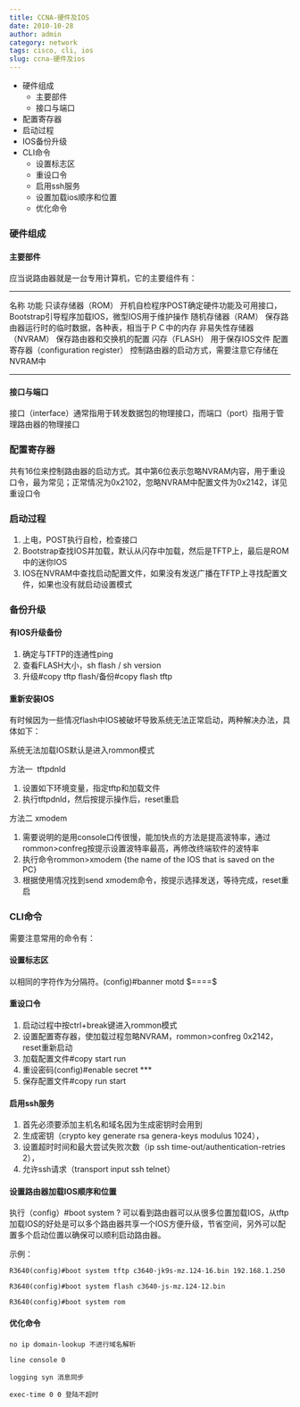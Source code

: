 ```yaml
---
title: CCNA-硬件及IOS
date: 2010-10-28
author: admin
category: network
tags: cisco, cli, ios
slug: ccna-硬件及ios
---
```


-   硬件组成
    -   主要部件
    -   接口与端口
-   配置寄存器
-   启动过程
-   IOS备份升级
-   CLI命令
    -   设置标志区
    -   重设口令
    -   启用ssh服务
    -   设置加载ios顺序和位置
    -   优化命令

### 硬件组成

#### 主要部件

应当说路由器就是一台专用计算机，它的主要组件有：

  -------------------------------------- ---------------------------------------------------------------------------------------
  名称                                   功能
  只读存储器（ROM）                      开机自检程序POST确定硬件功能及可用接口，Bootstrap引导程序加载IOS，微型IOS用于维护操作
  随机存储器（RAM）                      保存路由器运行时的临时数据，各种表，相当于ＰＣ中的内存
  非易失性存储器（NVRAM）                保存路由器和交换机的配置
  闪存（FLASH）                          用于保存IOS文件
  配置寄存器（configuration register）   控制路由器的启动方式，需要注意它存储在NVRAM中
  -------------------------------------- ---------------------------------------------------------------------------------------

#### 接口与端口

接口（interface）通常指用于转发数据包的物理接口，而端口（port）指用于管理路由器的物理接口

### 配置寄存器

共有16位来控制路由器的启动方式。其中第6位表示忽略NVRAM内容，用于重设口令，最为常见；正常情况为0x2102，忽略NVRAM中配置文件为0x2142，详见重设口令

### 启动过程

1.  上电，POST执行自检，检查接口
2.  Bootstrap查找IOS并加载，默认从闪存中加载，然后是TFTP上，最后是ROM中的迷你IOS
3.  IOS在NVRAM中查找启动配置文件，如果没有发送广播在TFTP上寻找配置文件，如果也没有就启动设置模式

### 备份升级

#### 有IOS升级备份

1.  确定与TFTP的连通性ping
2.  查看FLASH大小，sh flash / sh version
3.  升级\#copy tftp flash/备份\#copy flash tftp

#### 重新安装IOS

有时候因为一些情况flash中IOS被破坏导致系统无法正常启动，两种解决办法，具体如下：

系统无法加载IOS默认是进入rommon模式

方法一  tftpdnld

1.  设置如下环境变量，指定tftp和加载文件
2.  执行tftpdnld，然后按提示操作后，reset重启

方法二 xmodem

1.  需要说明的是用console口传很慢，能加快点的方法是提高波特率，通过rommon\>confreg按提示设置波特率最高，再修改终端软件的波特率
2.  执行命令rommon\>xmodem {the name of the IOS that is saved on the PC}
3.  根据使用情况找到send xmodem命令，按提示选择发送，等待完成，reset重启

### CLI命令

需要注意常用的命令有：

#### 设置标志区

以相同的字符作为分隔符。(config)\#banner motd \$====\$

#### 重设口令

1.  启动过程中按ctrl+break键进入rommon模式
2.  设置配置寄存器，使加载过程忽略NVRAM，rommon\>confreg
    0x2142，reset重新启动
3.  加载配置文件\#copy start run
4.  重设密码(config)\#enable secret \*\*\*
5.  保存配置文件\#copy run start

#### 启用ssh服务

1.  首先必须要添加主机名和域名因为生成密钥时会用到
2.  生成密钥（crypto key generate rsa genera-keys modulus 1024），
3.  设置超时时间和最大尝试失败次数（ip ssh
    time-out/authentication-retries 2），
4.  允许ssh请求（transport input ssh telnet）

#### 设置路由器加载IOS顺序和位置

执行（config）\#boot system ?
可以看到路由器可以从很多位置加载IOS，从tftp加载IOS的好处是可以多个路由器共享一个IOS方便升级，节省空间，另外可以配置多个启动位置以确保可以顺利启动路由器。

示例：

    R3640(config)#boot system tftp c3640-jk9s-mz.124-16.bin 192.168.1.250

    R3640(config)#boot system flash c3640-js-mz.124-12.bin

    R3640(config)#boot system rom

#### 优化命令

    no ip domain-lookup 不进行域名解析

    line console 0

    logging syn 消息同步

    exec-time 0 0 登陆不超时
